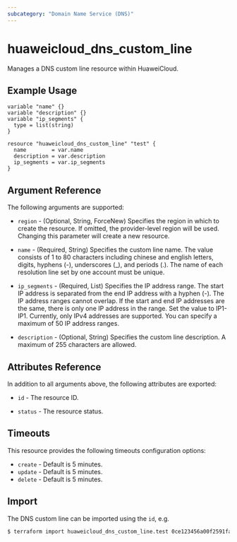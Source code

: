 ```yaml
---
subcategory: "Domain Name Service (DNS)"
---
```


# huaweicloud_dns_custom_line

Manages a DNS custom line resource within HuaweiCloud.

## Example Usage

```hcl
variable "name" {}
variable "description" {}
variable "ip_segments" {
  type = list(string)
}

resource "huaweicloud_dns_custom_line" "test" {
  name        = var.name
  description = var.description
  ip_segments = var.ip_segments
}
```

## Argument Reference

The following arguments are supported:

* `region` - (Optional, String, ForceNew) Specifies the region in which to create the resource.
  If omitted, the provider-level region will be used. Changing this parameter will create a new resource.

* `name` - (Required, String) Specifies the custom line name.
  The value consists of 1 to 80 characters including chinese and english letters, digits, hyphens (-), underscores (_),
  and periods (.). The name of each resolution line set by one account must be unique.

* `ip_segments` - (Required, List) Specifies the IP address range.
  The start IP address is separated from the end IP address with a hyphen (-). The IP address ranges cannot overlap.
  If the start and end IP addresses are the same, there is only one IP address in the range. Set the value to
  IP1-IP1. Currently, only IPv4 addresses are supported. You can specify a maximum of 50 IP address ranges.

* `description` - (Optional, String) Specifies the custom line description. A maximum of 255 characters are allowed.

## Attributes Reference

In addition to all arguments above, the following attributes are exported:

* `id` - The resource ID.

* `status` - The resource status.

## Timeouts

This resource provides the following timeouts configuration options:

* `create` - Default is 5 minutes.
* `update` - Default is 5 minutes.
* `delete` - Default is 5 minutes.

## Import

The DNS custom line can be imported using the `id`, e.g.

```bash
$ terraform import huaweicloud_dns_custom_line.test 0ce123456a00f2591fabc00385ff1234
```
